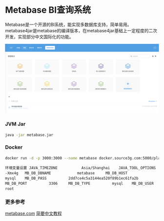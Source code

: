 # Metabase BI查询系统

Metabase是一个开源的BI系统，能实现多数据库支持，简单易用。
metabase4jar是metabase的编译版本，在metabase4jar基础上一定程度的二次开发，实现部分中文国际化的功能。


![capture](https://github.com/vcancy/metabase4zh-release/blob/master/metabse4jar.png)

### JVM Jar
```sh
java -jar metabase.jar
```

### Docker

```sh
docker run -d -p 3000:3000 --name metabase docker.source3g.com:5000/platform/metabase4jar:master 
```
`环境变量设置
JAVA_TIMEZONE			Asia/Shanghai	
JAVA_TOOL_OPTIONS	-Xmx4g	
MB_DB_DBNAME			metabase	
MB_DB_HOST			mysql	
MB_DB_PASS			2dd7ce4c5a3144ea520f89b1ec61fa2b
MB_DB_PORT			3306	
MB_DB_TYPE			mysql	
MB_DB_USER			root`

### 更多参考
[metabase.com](http://www.metabase.com)
[简要中文教程](http://gitlab.source3g.com:10080/platform/metabase4jar/blob/master/Tutorial/metabase-Tutorial.zip)
